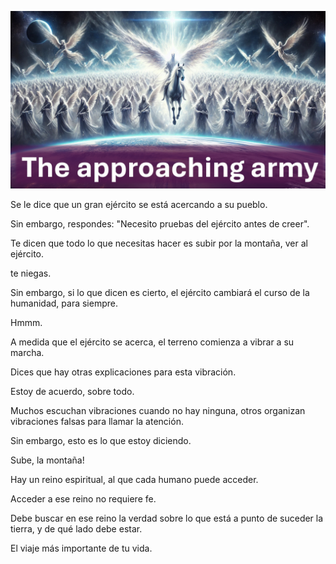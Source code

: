 ![Video cover image](../cover.jpg "cover photo")

Se le dice que un gran ejército se está acercando a su pueblo.

Sin embargo, respondes: "Necesito pruebas del ejército antes de creer".

Te dicen que todo lo que necesitas hacer es subir por la montaña, ver al ejército.

te niegas.

Sin embargo, si lo que dicen es cierto, el ejército cambiará el curso de la humanidad, para siempre.

Hmmm.

A medida que el ejército se acerca, el terreno comienza a vibrar a su marcha.

Dices que hay otras explicaciones para esta vibración.

Estoy de acuerdo, sobre todo.

Muchos escuchan vibraciones cuando no hay ninguna, otros organizan vibraciones falsas para llamar la atención.

Sin embargo, esto es lo que estoy diciendo.

Sube, la montaña!

Hay un reino espiritual, al que cada humano puede acceder.

Acceder a ese reino no requiere fe.

Debe buscar en ese reino la verdad sobre lo que está a punto de suceder la tierra, y de qué lado debe estar.

El viaje más importante de tu vida.